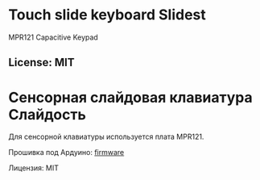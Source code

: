 # Touch slide keyboard Slidest

MPR121 Capacitive Keypad

License: MIT
---

# Сенсорная слайдовая клавиатура Слайдость

Для сенсорной клавиатуры используется плата MPR121.

Прошивка под Ардуино: [firmware](firmware/)

Лицензия: MIT
